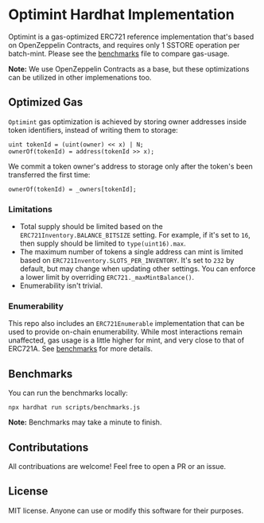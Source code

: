 # Optimint Hardhat Implementation

Optimint is a gas-optimized ERC721 reference implementation that's based on OpenZeppelin Contracts, and requires only 1 SSTORE operation per batch-mint. Please see the [benchmarks](./benchmarks.md) file to compare gas-usage.

**Note:** We use OpenZeppelin Contracts as a base, but these optimizations can be utilized in other implemenations too.

## Optimized Gas

`Optimint` gas optimization is achieved by storing owner addresses inside token identifiers, instead of writing them to storage:

```Solidity
uint tokenId = (uint(owner) << x) | N;
ownerOf(tokenId) = address(tokenId >> x);
```

We commit a token owner's address to storage only after the token's been transferred the first time:

```Solidity
ownerOf(tokenId) = _owners[tokenId];
```

### Limitations

- Total supply should be limited based on the `ERC721Inventory.BALANCE_BITSIZE` setting. For example, if it's set to `16`, then supply should be limited to `type(uint16).max`.
- The maximum number of tokens a single address can mint is limited based on `ERC721Inventory.SLOTS_PER_INVENTORY`. It's set to `232` by default, but may change when updating other settings. You can enforce a lower limit by overriding `ERC721._maxMintBalance()`.
- Enumerability isn't trivial.

### Enumerability

This repo also includes an `ERC721Enumerable` implementation that can be used to provide on-chain enumerability. While most interactions remain unaffected, gas usage is a little higher for mint, and very close to that of ERC721A. See [benchmarks](./benchmarks.md) for more details.

## Benchmarks

You can run the benchmarks locally:

```console
npx hardhat run scripts/benchmarks.js
```

**Note:** Benchmarks may take a minute to finish.

## Contributations

All contribuations are welcome! Feel free to open a PR or an issue.

## License

MIT license. Anyone can use or modify this software for their purposes.
